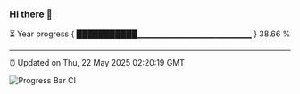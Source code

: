 ### Hi there 👋

⏳ Year progress { ███████████▁▁▁▁▁▁▁▁▁▁▁▁▁▁▁▁▁▁▁ } 38.66 %

---

⏰ Updated on Thu, 22 May 2025 02:20:19 GMT

![Progress Bar CI](https://github.com/IshwaranRudhara/GIT-ACTION/workflows/Progress%20Bar%20CI/badge.svg)
